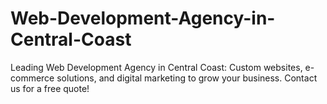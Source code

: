 # Web-Development-Agency-in-Central-Coast
Leading Web Development Agency in Central Coast: Custom websites, e-commerce solutions, and digital marketing to grow your business. Contact us for a free quote!
